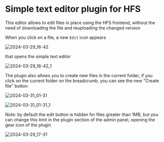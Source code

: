 # Simple text editor plugin for HFS

This editor allows to edit files in place using the HFS frontend, without the need of downloading the file and reuploading the changed version

When you click on a file, a new `Edit` icon appears

![2024-03-29_16-42](https://github.com/damienzonly/hfs-simple-editor/assets/38798780/dea51cca-4c86-49d2-9259-45496e739581)

that opens the simple text editor

![2024-03-29_16-42_1](https://github.com/damienzonly/hfs-simple-editor/assets/38798780/a05529b6-2c88-4515-a21e-ec549466bc26)

The plugin also allows you to create new files in the current folder, if you click on the current folder on the breadcrumb, you can see the new "Create file" button

![2024-03-31_01-31](https://github.com/damienzonly/hfs-simple-editor/assets/38798780/8dd24d16-5bd8-4796-a4af-f69b021ef75c)

![2024-03-31_01-31_1](https://github.com/damienzonly/hfs-simple-editor/assets/38798780/2d009f48-74ad-49a0-8d2a-1136839d9cd1)

Note: by default the edit button is hidden for files greater than 1MB, but you can change this limit in the plugin section of the admin panel, opening the gear icon of the plugin

![2024-03-29_17-31](https://github.com/damienzonly/hfs-simple-editor/assets/38798780/8c386e27-5726-4219-a6f5-27c8371da694)